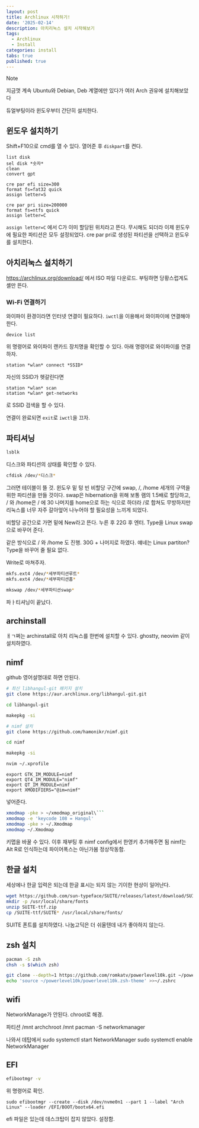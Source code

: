 ```yaml
---
layout: post
title: Archlinux 시작하기!
date: '2025-02-14'
description: 아치리눅스 설치 시작해보기
tags:
  - Archlinux
  - Install
categories: install
tabs: true
published: true
---
```


> [!NOTE]
> 지금껏 계속 Ubuntu와 Debian, Deb 계열에만 있다가 여러 Arch 권유에 설치해보았다

듀얼부팅이라 윈도우부터 간단히 설치한다.
## 윈도우 설치하기
Shift+F10으로 cmd를 열 수 있다. 열어준 후 `diskpart`를 켠다.
```diskpart
list disk
sel disk *숫자*
clean
convert gpt

cre par efi size=300
format fs=fat32 quick
assign letter=S

cre par pri size=200000
format fs=ntfs quick
assign letter=C
```
`assign letter=C` 에서 C가 이미 할당된 위치라고 뜬다. 무시해도 되더라
이제 윈도우에 필요한 파티션은 모두 설정되었다. cre par pri로 생성된 파티션을 선택하고 윈도우를 설치한다.

## 아치리눅스 설치하기
https://archlinux.org/download/ 에서 ISO 파일 다운로드.
부팅하면 당황스럽게도 셸만 뜬다. 

### Wi-Fi 연결하기
와이파이 환경이라면 인터넷 연결이 필요하다. `iwctl`을 이용해서 와이파이에 연결해야 한다.
```iwctl
device list
```
위 명령어로 와이파이 랜카드 장치명을 확인할 수 있다.
아래 명령어로 와이파이를 연결하자.
```iwctl
station *wlan* connect *SSID*
```

자신의 SSID가 헷갈린다면 
```iwctl
station *wlan* scan
station *wlan* get-networks
```
로 SSID 검색을 할 수 있다.

연결이 완료되면 `exit`로 `iwctl`을 끄자.


## 파티셔닝
```zsh
lsblk
```
디스크와 파티션의 상태를 확인할 수 있다.

```zsh
cfdisk /dev/*디스크*
```
그러면 테이블이 뜰 것. 윈도우 밑 텅 빈 비할당 구간에 swap, /, /home 세개의 구역을 위한 파티션을 만들 것이다. 
swap은 hibernation을 위해 보통 램의 1.5배로 할당하고, / 와 /home은 / 에 30 나머지를 home으로 하는 식으로 하더라 /로 합쳐도 무방하지만 리눅스를 너무 자주 갈아엎어 나누어야 할 필요성을 느끼게 되었다.

비할당 공간으로 가면 밑에 New라고 뜬다. 누른 후 22G 후 엔터. Type을 Linux swap으로 바꾸어 준다. 

같은 방식으로 / 와 /home 도 진행. 30G + 나머지로 하였다. 얘네는 Linux partiton? Type을 바꾸어 줄 필요 없다.

Write로 마쳐주자.

```bash
mkfs.ext4 /dev/*세부파티션루트*
mkfs.ext4 /dev/*세부파티션홈*

mkswap /dev/*세부파티션swap*
```
파ㅏ티셔닝이 끝났다.

## archinstall
ㅐㄱ쩌는 archinstall로 아치 리눅스를 한번에 설치할 수 있다. 
ghostty, neovim 같이 설치하였다.
## nimf
github 영어설명대로 하면 안된다. 
```zsh
# 최신 libhangul-git 패키지 설치
git clone https://aur.archlinux.org/libhangul-git.git

cd libhangul-git

makepkg -si 

# nimf 설치
git clone https://github.com/hamonikr/nimf.git

cd nimf

makepkg -si 
```
```zsh
nvim ~/.xprofile
```
```nvim
export GTK_IM_MODULE=nimf
export QT4_IM_MODULE="nimf"
export QT_IM_MODULE=nimf
export XMODIFIERS="@im=nimf"
```
넣어준다.
```bash
xmodmap -pke > ~/xmodmap_original\```
xmodmap -e 'keycode 108 = Hangul'
xmodmap -pke > ~/.Xmodmap
xmodmap ~/.Xmodmap
```
키맵을 바꿀 수 있다. 이후 재부팅 후 nimf config에서 한영키 추가해주면 됨 nimf는 Alt R로 인식하는데 파이어폭스는 아닌가봄 정상작동함.
## 한글 설치
세상에나 한글 입력은 되는데 한글 표시는 되지 않는 기이한 현상이 일어난다. 
```bash
wget https://github.com/sun-typeface/SUITE/releases/latest/download/SUITE-ttf.zip
mkdir -p /usr/local/share/fonts
unzip SUITE-ttf.zip
cp /SUITE-ttf/SUITE* /usr/local/share/fonts/
```
SUITE 폰트를 설치하였다. 나눔고딕은 더 쉬울텐데 내가 좋아하지 않는다.

## zsh 설치
```bash
pacman -S zsh
chsh -s $(which zsh)
```

```bash
git clone --depth=1 https://github.com/romkatv/powerlevel10k.git ~/powerlevel10k
echo 'source ~/powerlevel10k/powerlevel10k.zsh-theme' >>~/.zshrc
```

## wifi
NetworkManage가 안된다. chroot로 해경.

파티션 /mnt 
archchroot /mnt 
pacman -S networkmanager 

나와서 데탑에서
sudo systemctl start NetworkManager
sudo systemctl enable NetworkManager

## EFI

```bash
efibootmgr -v
```
위 명령어로 확인.
```
sudo efibootmgr --create --disk /dev/nvme0n1 --part 1 --label "Arch Linux" --loader /EFI/BOOT/bootx64.efi
```
efi 파일은 있는데 데스크탑이 잡지 않았다. 설정함.